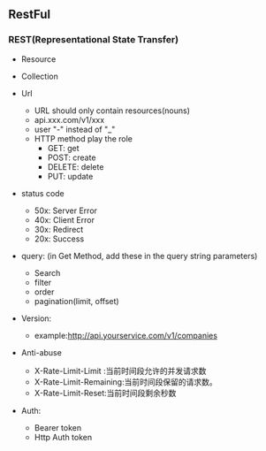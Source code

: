 ## RestFul

### REST(Representational State Transfer)
- Resource
- Collection
- Url
  - URL should only contain resources(nouns) 
  - api.xxx.com/v1/xxx
  - user "-" instead of "_"
  - HTTP method play the role
    - GET: get
    - POST: create
    - DELETE: delete
    - PUT: update
    
- status code  
  - 50x: Server Error
  - 40x: Client Error
  - 30x: Redirect
  - 20x: Success
- query: (in Get Method, add these in the query string parameters)
  - Search
  - filter
  - order
  - pagination(limit, offset)
- Version: 
  - example:http://api.yourservice.com/v1/companies
- Anti-abuse
  - X-Rate-Limit-Limit :当前时间段允许的并发请求数
  - X-Rate-Limit-Remaining:当前时间段保留的请求数。
  - X-Rate-Limit-Reset:当前时间段剩余秒数
  
- Auth:
  - Bearer token
  - Http Auth token
